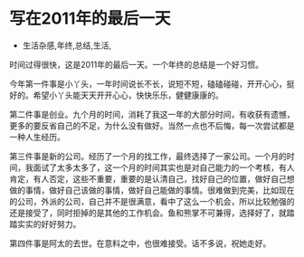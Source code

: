 # 写在2011年的最后一天
- 生活杂感,年终,总结,生活,

时间过得很快，这是2011年的最后一天。一个年终的总结是一个好习惯。


今年第一件事是小丫头，一年时间说长不长，说短不短，磕磕碰碰，开开心心，挺好的。希望小丫头能天天开开心心，快快乐乐，健健康康的。

第二件事是创业。九个月的时间，消耗了我这一年的大部分时间，有收获有遗憾，更多的要反省自己的不足，为什么没有做好。当然一点也不后悔，每一次尝试都是一种人生经历。

第三件事是新的公司。经历了一个月的找工作，最终选择了一家公司。一个月的时间，我面试了太多太多了，这一个月的时间其实也是对自己能力的一个考核，有人肯定，有人否定，这些不重要，重要的是认清自己，找好自己的位置，做好自己想做的事情，做好自己该做的事情，做好自己能做的事情。很难做到完美，比如现在的公司，外派的公司，自己并不是很满意，看中了这么一个机会，所以比较勉强的还是接受了，同时拒掉的是其他的工作机会。鱼和熊掌不可兼得，选择好了，就踏踏实实的好好努力。

第四件事是阿太的去世。在意料之中，也很难接受。话不多说，祝她走好。